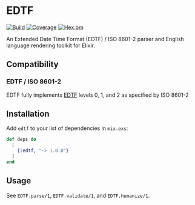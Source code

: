 # EDTF

[![Build](https://github.com/nulib/edtf_ex/actions/workflows/build.yml/badge.svg)](https://github.com/nulib/edtf_ex/actions/workflows/build.yml)
[![Coverage](https://coveralls.io/repos/github/nulib/edtf_ex/badge.svg?branch=main)](https://coveralls.io/github/nulib/edtf_ex?branch=main)
[![Hex.pm](https://img.shields.io/hexpm/v/edtf.svg)](https://hex.pm/packages/edtf)

An Extended Date Time Format (EDTF) / ISO 8601-2 parser and English language rendering
toolkit for Elixir.

## Compatibility

### EDTF / ISO 8601-2
EDTF fully implements [EDTF](http://www.loc.gov/standards/datetime)
levels 0, 1, and 2 as specified by ISO 8601-2

## Installation

Add `edtf` to your list of dependencies in `mix.exs`:

```elixir
def deps do
  [
    {:edtf, "~> 1.0.0"}
  ]
end
```

## Usage

See `EDTF.parse/1`, `EDTF.validate/1`, and `EDTF.humanize/1`.
